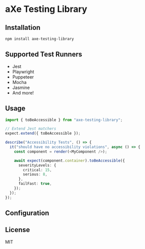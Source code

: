 # aXe Testing Library

## Installation

```bash
npm install axe-testing-library
```

## Supported Test Runners

- Jest
- Playwright
- Puppeteer
- Mocha
- Jasmine
- And more!

## Usage

```ts
import { toBeAccessible } from "axe-testing-library";

// Extend Jest matchers
expect.extend({ toBeAccessible });

describe("Accessibility Tests", () => {
  it("should have no accessibility violations", async () => {
    const component = render(<MyComponent />);

    await expect(component.container).toBeAccessible({
      severityLevels: {
        critical: 15,
        serious: 8,
      },
      failFast: true,
    });
  });
});
```

## Configuration

## License

MIT
